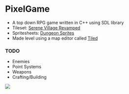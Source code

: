 # PixelGame
- A top down RPG game written in C++ using SDL library
- Tileset: [Serene Village Revamped](https://limezu.itch.io/serenevillagerevamped)
- Spritesheets: [Dungeon Sprites](https://analogstudios.itch.io/dungeonsprites)
- Made level using a map editor called [Tiled](https://www.mapeditor.org/)

### TODO
- Enemies
- Point Systems
- Weapons
- Crafting/Building

![](gameplay.gif)
